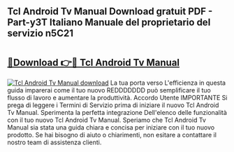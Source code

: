 ## Tcl Android Tv Manual Download gratuit PDF - Part-y3T Italiano Manuale del proprietario del servizio n5C21

# <h2><a href="http://dfacw19.blite.top/?on=Tcl+Android+Tv+Manual">🔗Download 👉🔴 Tcl Android Tv Manual</a></h2>

[![Tcl Android Tv Manual download](https://i.imgur.com/lujVjoI.png)](http://dfacw19.blite.top/?on=Tcl+Android+Tv+Manual)
La tua porta verso L'efficienza in questa guida imparerai come il tuo nuovo REDDDDDDD può semplificare il tuo flusso di lavoro e aumentare la produttività. Accordo Utente IMPORTANTE Si prega di leggere i Termini di Servizio prima di iniziare il nuovo Tcl Android Tv Manual. Sperimenta la perfetta integrazione Dell'elenco delle funzionalità con il tuo nuovo Tcl Android Tv Manual. Speriamo che Tcl Android Tv Manual sia stata una guida chiara e concisa per iniziare con il tuo nuovo prodotto. Se hai bisogno di aiuto o chiarimenti, non esitare a contattare il nostro team di assistenza clienti.
